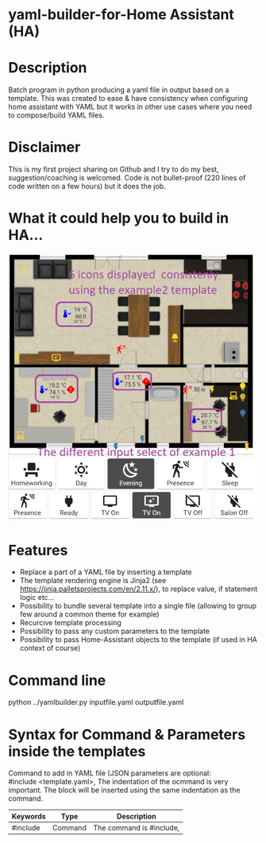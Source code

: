 # yaml-builder-for-Home Assistant (HA)

# Description

Batch program in python producing a yaml file in output based on a template. This was created to ease &amp; have consistency when configuring home assistant with YAML but it works in other use cases where you need to compose/build YAML files. 

# Disclaimer
This is my first project sharing on Github and I try to do my best, suggestion/coaching is welcomed.
Code is not bullet-proof (220 lines of code written on a few hours) but it does the job.

# What it could help you to build in HA...
![](images/HA_Results_Example.png)
# Features
- Replace a part of a YAML file by inserting a template
- The template rendering engine is Jinja2 (see https://jinja.palletsprojects.com/en/2.11.x/), to replace value, if statement logic etc...
- Possibility to bundle several template into a single file (allowing to group few around a common theme for example)
- Recurcive template processing
- Possibility to pass any custom parameters to the template
- Possibility to pass Home-Assistant objects to the template (if used in HA context of course)

# Command line
python ../yamlbuilder.py inputfile.yaml outputfile.yaml

# Syntax for Command & Parameters inside the templates
Command to add in YAML file (JSON parameters are optional:   
\#include <template.yaml>,<JSON parameters>
The indentation of the ocmmand is very important. The block will be inserted using the same indentation as the command.

 | Keywords  | Type           | Description                                                                   |
 | --------- | -------------- | ------------------------------------------------------------------------------ |
 | #include  | Command        | The command is #include,<template file>, the full content of the template will be incorporated |
 | #block    | JSON Parameter | Can define one of the block inside the template to only incorporate it and not the full yaml file. It works for now on 2 levels | 
 | #jinja    | JSON Parameter | true (default) or false, this allows to disable jinja engine to run on the template |
 | END       | Command        | For debugging purpose, the reading of tthe file just stop if it reads the keywor "END"  |
 

# Example1 - Build automatically 1 automation for each "scene" of a room based on the selection done in a "input_select".
To understand the meaning of the example, you probably need to be knoweldgeable on Homa-Assistant & how its YAML configuraiton works.
In this example, with 10 lines of template + 20 lines of main code, we will generate automatically 200 lines of YAML.
I use this to have a better "semantic" view of my files and this can enforse easily consistency across similar needs (like here all automations uses the same templete, if we change the template you rebuild and have all automations adapted, no risk to forget one update.

You need one template for the automation: template1.yaml
in this case it reprends the "how" a functionality is rendered in native YAML for Home-Assistant
  
**python ../yamlbuilder.py main1.yaml output1.yaml**


 ```
 - id: 'change input select to {{ j.newstate }} for {{ j.inputselect }}'
  alias: 'change input select to {{ j.newstate }} for {{ j.inputselect }}'
  trigger:
    - platform: state
      entity_id: input_select.{{ j.inputselect }}
      to: '{{ j.newstate }}'
  action:
    - service: scene.turn_on
      entity_id: scene.scene_{{ j.room }}_{{ j.newstate }}
      
```
The main file below represents the "what to do" in a more functional way. It does not describe the "how" (this part is managed in the template above).
We pass parameters to the template using a json structure.
The main file for the builder: main1.yaml
```
#-----------------------------------------------------------------------------
# Scene activation based on input option for bureau
#-----------------------------------------------------------------------------
#include template1.yaml,{"newstate":"day"          ,"inputselect": "state_bureau", "room": "bureau"}
#include template1.yaml,{"newstate":"evening"      ,"inputselect": "state_bureau", "room": "bureau"}
#include template1.yaml,{"newstate":"homeworking"  ,"inputselect": "state_bureau", "room": "bureau"}
#include template1.yaml,{"newstate":"sleep_all"    ,"inputselect": "state_bureau", "room": "bureau"}
#include template1.yaml,{"newstate":"sleep_chronos","inputselect": "state_bureau", "room": "bureau"}
#include template1.yaml,{"newstate":"presence"     ,"inputselect": "state_bureau", "room": "bureau"}

#-----------------------------------------------------------------------------
# Scene activation based on input option for living room
#-----------------------------------------------------------------------------
#include template1.yaml,{"newstate":"all_off"      ,"inputselect": "state_salon", "room": "salon"}
#include template1.yaml,{"newstate":"presence"     ,"inputselect": "state_salon", "room": "salon"}
#include template1.yaml,{"newstate":"ready"        ,"inputselect": "state_salon", "room": "salon"}
#include template1.yaml,{"newstate":"tv_on_day"    ,"inputselect": "state_salon", "room": "salon"}
#include template1.yaml,{"newstate":"tv_on_evening","inputselect": "state_salon", "room": "salon"}
#include template1.yaml,{"newstate":"tv_off"       ,"inputselect": "state_salon", "room": "salon"}

```

# Example2 - More advanced
Look into the second example where we use the receive parameters to make some computation to position correctly several icons in a common way
inside a picture-elements.

There is also a g.json allowing to define global parameters (static) or dynamic collection of HA objects.
The static data can be accessed in templete using {{ g.<attribute> }} to get the associated value

If you need to apply a template for all sensor having regex selection on name, you need to define the IP adress of HA
 and provides a bearer token. For now, simply dapt the code at the top of yamlbuilder.yaml

Here below I define static variables (var1, var2) and dynamic lists of objects I extract from HA to allow making loop in my templates
```
{
    "automations" : "(automation.)+",
    "sensors"     : "(sensor.)+",
    "zbatteries"  : "sensor.[0-9a-f]{16}_power",
    "zhumidity"   : "sensor.[0-9a-f]{16}_humidity",
    "ztemperature": "sensor.[0-9a-f]{16}_temperature",
    "var1": "value1",
    "var2": "value2"
}
```
Here below is the template to generate alerts for all "humidity" sensors.
The "zhumidity" collection is defined here-above in the g.json file (using regex expression for selection)

```
###########################################
#
# ALERT
#
###########################################
- platform: template
  sensors:
  {% for z in g.zhumidity -%}
    {{ "  alert_" }}{{ z.entity_id[7:] }}:
      friendly_name:  {{ "\"Alert "}}{{ z.entity_id[7:] }}"
      value_template: {{ "\"{{ 'normal' if states('"}}{{ z.entity_id }}{{"') | float < 70.0 else 'heavy'}}\"" }}
      icon_template: >
        {{ "{% if states('{{ "}}{{ z.entity_id }}{{"}}') | float < 70.0 %}"}}
          mdi:thumb-up-outline
        {{ "{% else %} "}}
          mdi:alert-rhombus
        {{ "{% endif %}"}}
  {% endfor %}
```

An example that show how to group several templates in a single file using the #block keyword.
You have to typically insert the block1 in a lovelace yaml file and the builder will resolve all this to you...

```
- type: vertical-stack
  cards:
  #include bam_blocks.yaml,{"#block":"2"}
  #include bam_blocks.yaml,{"#block":"4"}

- type: horizontal-stack
  cards:
  {% for zigate in g.zigates -%}
  #include bam_blocks.yaml,{"#block":"3", "bam_entity":"{{zigate.entity_id}}_bam" , "bam_entity_name":"{{zigate.attributes.friendly_name}}", "icon":"mdi:zigbee"}
  {% endfor %}
    
- cards:
  type: custom:button-card
  icon: {{j.icon}}
  show_icon: true
  show_name: true
  show_state: flase
  entity: {{ j.bam_entity }}
  name: {{ j.bam_entity_name }}
  state: 
    - value: 'on'
      styles:
        card:
        - background-color: rgb(56,124,68)
    - value: 'home'
      styles:
        card:
        - background-color: rgb(56,124,68)
    - value: 'connected'
      styles:
        card:
        - background-color: rgb(56,124,68)
    - value: 'off'
      styles:
        card:
        - background-color: rgb(255,0,0)
    - value: 'not_home'
      styles:
        card:
        - background-color: rgb(255,0,0)
    - value: 'disconnected'
      styles:
        card:
        - background-color: rgb(255,0,0)


- type: horizontal-stack
  cards:
  #include bam_blocks.yaml,{"#block":"3", "bam_entity":"zigate.zigate" , "bam_entity_name":"Zigate", "icon":"mdi:zigbee"}
  #include bam_blocks.yaml,{"#block":"3", "bam_entity":"device_tracker.am335x_opt" , "bam_entity_name":"Onkyo", "icon":"mdi:amplifier"}
  #include bam_blocks.yaml,{"#block":"3", "bam_entity":"device_tracker.broadlink_rmproplus_d9_9b_ab" , "bam_entity_name":"Broadlink", "icon":"mdi:remote"}
  #include bam_blocks.yaml,{"#block":"3", "bam_entity":"device_tracker.02aa04ac36140mmx","bam_entity_name":"Nest","icon":"mdi:nativescript"}
  #include bam_blocks.yaml,{"#block":"3", "bam_entity":"device_tracker.18_00_30_a2_96_5e","bam_entity_name":"Nest Protect","icon":"mdi:nativescript"}
  #include bam_blocks.yaml,{"#block":"3", "bam_entity":"device_tracker.titan","bam_entity_name":"Titan","icon":"mdi:nas"}
  #include bam_blocks.yaml,{"#block":"3", "bam_entity":"device_tracker.sitan","bam_entity_name":"Garage","icon":"mdi:nas"}
  #include bam_blocks.yaml,{"#block":"3", "bam_entity":"device_tracker.sma","bam_entity_name":"SMA","icon":"mdi:weather-sun"}
```


